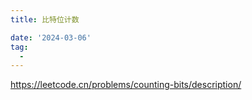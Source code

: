 ```yaml
---
title: 比特位计数

date: '2024-03-06'
tag:
  - 
---
```

<https://leetcode.cn/problems/counting-bits/description/>
